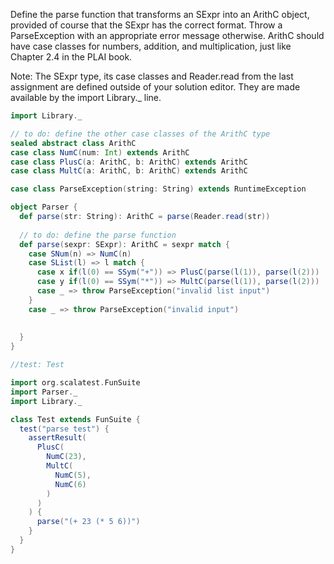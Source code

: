 Define the parse function that transforms an SExpr into an ArithC object, provided of course that the SExpr has the correct format. 
Throw a ParseException with an appropriate error message otherwise. 
ArithC should have case classes for numbers, addition, and multiplication, just like Chapter 2.4 in the PLAI book.

Note: The SExpr type, its case classes and Reader.read from the last assignment are defined outside of your solution editor. 
They are made available by the import Library._ line.

```scala
import Library._

// to do: define the other case classes of the ArithC type
sealed abstract class ArithC
case class NumC(num: Int) extends ArithC
case class PlusC(a: ArithC, b: ArithC) extends ArithC
case class MultC(a: ArithC, b: ArithC) extends ArithC

case class ParseException(string: String) extends RuntimeException

object Parser {
  def parse(str: String): ArithC = parse(Reader.read(str))
  
  // to do: define the parse function
  def parse(sexpr: SExpr): ArithC = sexpr match {
    case SNum(n) => NumC(n)
    case SList(l) => l match {
      case x if(l(0) == SSym("+")) => PlusC(parse(l(1)), parse(l(2))) 
      case y if(l(0) == SSym("*")) => MultC(parse(l(1)), parse(l(2)))
      case _ => throw ParseException("invalid list input")
    }
    case _ => throw ParseException("invalid input")
    
    
  }
}


```

```scala
//test: Test

import org.scalatest.FunSuite
import Parser._
import Library._

class Test extends FunSuite {
  test("parse test") {
    assertResult(
      PlusC(
        NumC(23),
        MultC(
          NumC(5),
          NumC(6)
        )
      )
    ) {
      parse("(+ 23 (* 5 6))")
    }
  }
}
```
